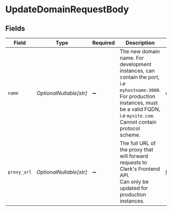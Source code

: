 # UpdateDomainRequestBody


## Fields

| Field                                                                                                                                                                                          | Type                                                                                                                                                                                           | Required                                                                                                                                                                                       | Description                                                                                                                                                                                    | Example                                                                                                                                                                                        |
| ---------------------------------------------------------------------------------------------------------------------------------------------------------------------------------------------- | ---------------------------------------------------------------------------------------------------------------------------------------------------------------------------------------------- | ---------------------------------------------------------------------------------------------------------------------------------------------------------------------------------------------- | ---------------------------------------------------------------------------------------------------------------------------------------------------------------------------------------------- | ---------------------------------------------------------------------------------------------------------------------------------------------------------------------------------------------- |
| `name`                                                                                                                                                                                         | *OptionalNullable[str]*                                                                                                                                                                        | :heavy_minus_sign:                                                                                                                                                                             | The new domain name. For development instances, can contain the port,<br/>i.e `myhostname:3000`. For production instances, must be a valid FQDN,<br/>i.e `mysite.com`. Cannot contain protocol scheme. | example.com                                                                                                                                                                                    |
| `proxy_url`                                                                                                                                                                                    | *OptionalNullable[str]*                                                                                                                                                                        | :heavy_minus_sign:                                                                                                                                                                             | The full URL of the proxy that will forward requests to Clerk's Frontend API.<br/>Can only be updated for production instances.                                                                | http://proxy.example.com                                                                                                                                                                       |